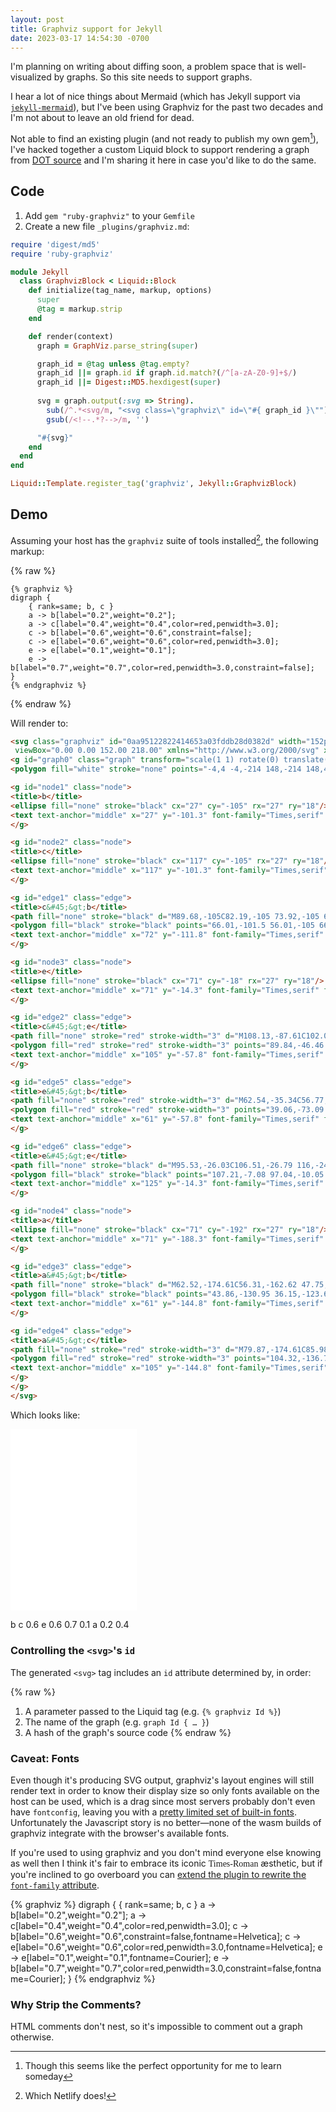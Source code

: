 ```yaml
---
layout: post
title: Graphviz support for Jekyll
date: 2023-03-17 14:54:30 -0700
---
```


I'm planning on writing about diffing soon, a problem space that is well-visualized by graphs. So this site needs to support graphs.

I hear a lot of nice things about Mermaid (which has Jekyll support via [`jekyll-mermaid`](https://rubygems.org/gems/jekyll-mermaid/versions/1.0.0)), but I've been using Graphviz for the past two decades and I'm not about to leave an old friend for dead.

Not able to find an existing plugin (and not ready to publish my own gem[^gem]), I've hacked together a custom Liquid block to support rendering a graph from [DOT source](https://graphviz.org/doc/info/lang.html) and I'm sharing it here in case you'd like to do the same.

## Code

1. Add `gem "ruby-graphviz"` to your `Gemfile`
2. Create a new file `_plugins/graphviz.md`:

``` ruby
require 'digest/md5'
require 'ruby-graphviz'

module Jekyll
  class GraphvizBlock < Liquid::Block
    def initialize(tag_name, markup, options)
      super
      @tag = markup.strip
    end

    def render(context)
      graph = GraphViz.parse_string(super)

      graph_id = @tag unless @tag.empty?
      graph_id ||= graph.id if graph.id.match?(/^[a-zA-Z0-9]+$/)
      graph_id ||= Digest::MD5.hexdigest(super)
      
      svg = graph.output(:svg => String).
        sub(/^.*<svg/m, "<svg class=\"graphviz\" id=\"#{ graph_id }\"").
        gsub(/<!--.*?-->/m, '')

      "#{svg}"
    end
  end
end

Liquid::Template.register_tag('graphviz', Jekyll::GraphvizBlock)
```

## Demo

Assuming your host has the `graphviz` suite of tools installed[^netlify], the following markup:

{% raw %}
<div class="highlight"><pre class="highlight"><code><span class="p">{%</span><span class="w"> </span><span class="nt">graphviz</span><span class="w"> </span><span class="p">%}</span>
<span class="k">digraph</span> <span class="p">{</span>
    <span class="p">{</span> <span class="n">rank</span><span class="p">=</span><span class="nv">same</span><span class="p">;</span> <span class="nv">b</span><span class="p">,</span> <span class="nv">c</span> <span class="p">}</span>
    <span class="nv">a</span> <span class="o">-&gt;</span> <span class="nv">b</span><span class="o">[</span><span class="n">label</span><span class="p">=</span><span class="s2">"0.2"</span><span class="p">,</span><span class="n">weight</span><span class="p">=</span><span class="s2">"0.2"</span><span class="o">]</span><span class="p">;</span>
    <span class="nv">a</span> <span class="o">-&gt;</span> <span class="nv">c</span><span class="o">[</span><span class="n">label</span><span class="p">=</span><span class="s2">"0.4"</span><span class="p">,</span><span class="n">weight</span><span class="p">=</span><span class="s2">"0.4"</span><span class="p">,</span><span class="n">color</span><span class="p">=</span><span class="nv">red</span><span class="p">,</span><span class="n">penwidth</span><span class="p">=</span><span class="mf">3.0</span><span class="o">]</span><span class="p">;</span>
    <span class="nv">c</span> <span class="o">-&gt;</span> <span class="nv">b</span><span class="o">[</span><span class="n">label</span><span class="p">=</span><span class="s2">"0.6"</span><span class="p">,</span><span class="n">weight</span><span class="p">=</span><span class="s2">"0.6"</span><span class="p">,</span><span class="n">constraint</span><span class="p">=</span><span class="nv">false</span><span class="o">]</span><span class="p">;</span>
    <span class="nv">c</span> <span class="o">-&gt;</span> <span class="nv">e</span><span class="o">[</span><span class="n">label</span><span class="p">=</span><span class="s2">"0.6"</span><span class="p">,</span><span class="n">weight</span><span class="p">=</span><span class="s2">"0.6"</span><span class="p">,</span><span class="n">color</span><span class="p">=</span><span class="nv">red</span><span class="p">,</span><span class="n">penwidth</span><span class="p">=</span><span class="mf">3.0</span><span class="o">]</span><span class="p">;</span>
    <span class="nv">e</span> <span class="o">-&gt;</span> <span class="nv">e</span><span class="o">[</span><span class="n">label</span><span class="p">=</span><span class="s2">"0.1"</span><span class="p">,</span><span class="n">weight</span><span class="p">=</span><span class="s2">"0.1"</span><span class="o">]</span><span class="p">;</span>
    <span class="nv">e</span> <span class="o">-&gt;</span> <span class="nv">b</span><span class="o">[</span><span class="n">label</span><span class="p">=</span><span class="s2">"0.7"</span><span class="p">,</span><span class="n">weight</span><span class="p">=</span><span class="s2">"0.7"</span><span class="p">,</span><span class="n">color</span><span class="p">=</span><span class="nv">red</span><span class="p">,</span><span class="n">penwidth</span><span class="p">=</span><span class="mf">3.0</span><span class="p">,</span><span class="n">constraint</span><span class="p">=</span><span class="nv">false</span><span class="o">]</span><span class="p">;</span>
<span class="p">}</span>
<span class="p">{%</span><span class="w"> </span><span class="nt">endgraphviz</span><span class="w"> </span><span class="p">%}</span>
</code></pre></div>
{% endraw %}

Will render to:

``` html
<svg class="graphviz" id="0aa95122822414653a03fddb28d0382d" width="152pt" height="218pt"
 viewBox="0.00 0.00 152.00 218.00" xmlns="http://www.w3.org/2000/svg" xmlns:xlink="http://www.w3.org/1999/xlink">
<g id="graph0" class="graph" transform="scale(1 1) rotate(0) translate(4 214)">
<polygon fill="white" stroke="none" points="-4,4 -4,-214 148,-214 148,4 -4,4"/>

<g id="node1" class="node">
<title>b</title>
<ellipse fill="none" stroke="black" cx="27" cy="-105" rx="27" ry="18"/>
<text text-anchor="middle" x="27" y="-101.3" font-family="Times,serif" font-size="14.00">b</text>
</g>

<g id="node2" class="node">
<title>c</title>
<ellipse fill="none" stroke="black" cx="117" cy="-105" rx="27" ry="18"/>
<text text-anchor="middle" x="117" y="-101.3" font-family="Times,serif" font-size="14.00">c</text>
</g>

<g id="edge1" class="edge">
<title>c&#45;&gt;b</title>
<path fill="none" stroke="black" d="M89.68,-105C82.19,-105 73.92,-105 65.91,-105"/>
<polygon fill="black" stroke="black" points="66.01,-101.5 56.01,-105 66.01,-108.5 66.01,-101.5"/>
<text text-anchor="middle" x="72" y="-111.8" font-family="Times,serif" font-size="14.00">0.6</text>
</g>

<g id="node3" class="node">
<title>e</title>
<ellipse fill="none" stroke="black" cx="71" cy="-18" rx="27" ry="18"/>
<text text-anchor="middle" x="71" y="-14.3" font-family="Times,serif" font-size="14.00">e</text>
</g>

<g id="edge2" class="edge">
<title>c&#45;&gt;e</title>
<path fill="none" stroke="red" stroke-width="3" d="M108.13,-87.61C102.02,-76.32 93.74,-61.02 86.55,-47.73"/>
<polygon fill="red" stroke="red" stroke-width="3" points="89.84,-46.46 82,-39.33 83.68,-49.79 89.84,-46.46"/>
<text text-anchor="middle" x="105" y="-57.8" font-family="Times,serif" font-size="14.00">0.6</text>
</g>

<g id="edge5" class="edge">
<title>e&#45;&gt;b</title>
<path fill="none" stroke="red" stroke-width="3" d="M62.54,-35.34C56.77,-46.5 48.95,-61.6 42.12,-74.79"/>
<polygon fill="red" stroke="red" stroke-width="3" points="39.06,-73.09 37.57,-83.58 45.28,-76.31 39.06,-73.09"/>
<text text-anchor="middle" x="61" y="-57.8" font-family="Times,serif" font-size="14.00">0.7</text>
</g>

<g id="edge6" class="edge">
<title>e&#45;&gt;e</title>
<path fill="none" stroke="black" d="M95.53,-26.03C106.51,-26.79 116,-24.12 116,-18 116,-14.18 112.29,-11.7 106.83,-10.56"/>
<polygon fill="black" stroke="black" points="107.21,-7.08 97.04,-10.05 106.85,-14.07 107.21,-7.08"/>
<text text-anchor="middle" x="125" y="-14.3" font-family="Times,serif" font-size="14.00">0.1</text>
</g>

<g id="node4" class="node">
<title>a</title>
<ellipse fill="none" stroke="black" cx="71" cy="-192" rx="27" ry="18"/>
<text text-anchor="middle" x="71" y="-188.3" font-family="Times,serif" font-size="14.00">a</text>
</g>

<g id="edge3" class="edge">
<title>a&#45;&gt;b</title>
<path fill="none" stroke="black" d="M62.52,-174.61C56.31,-162.62 47.75,-146.09 40.6,-132.27"/>
<polygon fill="black" stroke="black" points="43.86,-130.95 36.15,-123.68 37.64,-134.17 43.86,-130.95"/>
<text text-anchor="middle" x="61" y="-144.8" font-family="Times,serif" font-size="14.00">0.2</text>
</g>

<g id="edge4" class="edge">
<title>a&#45;&gt;c</title>
<path fill="none" stroke="red" stroke-width="3" d="M79.87,-174.61C85.98,-163.32 94.26,-148.02 101.45,-134.73"/>
<polygon fill="red" stroke="red" stroke-width="3" points="104.32,-136.79 106,-126.33 98.16,-133.46 104.32,-136.79"/>
<text text-anchor="middle" x="105" y="-144.8" font-family="Times,serif" font-size="14.00">0.4</text>
</g>
</g>
</svg>
```

Which looks like:

<svg class="graphviz" id="0aa95122822414653a03fddb28d0382d" width="152pt" height="218pt"
 viewBox="0.00 0.00 152.00 218.00" xmlns="http://www.w3.org/2000/svg" xmlns:xlink="http://www.w3.org/1999/xlink">
<g id="graph0" class="graph" transform="scale(1 1) rotate(0) translate(4 214)">
<polygon fill="white" stroke="none" points="-4,4 -4,-214 148,-214 148,4 -4,4"/>
<g id="node1" class="node">
<title>b</title>
<ellipse fill="none" stroke="black" cx="27" cy="-105" rx="27" ry="18"/>
<text text-anchor="middle" x="27" y="-101.3" font-family="Times,serif" font-size="14.00">b</text>
</g>
<g id="node2" class="node">
<title>c</title>
<ellipse fill="none" stroke="black" cx="117" cy="-105" rx="27" ry="18"/>
<text text-anchor="middle" x="117" y="-101.3" font-family="Times,serif" font-size="14.00">c</text>
</g>
<g id="edge1" class="edge">
<title>c&#45;&gt;b</title>
<path fill="none" stroke="black" d="M89.68,-105C82.19,-105 73.92,-105 65.91,-105"/>
<polygon fill="black" stroke="black" points="66.01,-101.5 56.01,-105 66.01,-108.5 66.01,-101.5"/>
<text text-anchor="middle" x="72" y="-111.8" font-family="Times,serif" font-size="14.00">0.6</text>
</g>
<g id="node3" class="node">
<title>e</title>
<ellipse fill="none" stroke="black" cx="71" cy="-18" rx="27" ry="18"/>
<text text-anchor="middle" x="71" y="-14.3" font-family="Times,serif" font-size="14.00">e</text>
</g>
<g id="edge2" class="edge">
<title>c&#45;&gt;e</title>
<path fill="none" stroke="red" stroke-width="3" d="M108.13,-87.61C102.02,-76.32 93.74,-61.02 86.55,-47.73"/>
<polygon fill="red" stroke="red" stroke-width="3" points="89.84,-46.46 82,-39.33 83.68,-49.79 89.84,-46.46"/>
<text text-anchor="middle" x="105" y="-57.8" font-family="Times,serif" font-size="14.00">0.6</text>
</g>
<g id="edge5" class="edge">
<title>e&#45;&gt;b</title>
<path fill="none" stroke="red" stroke-width="3" d="M62.54,-35.34C56.77,-46.5 48.95,-61.6 42.12,-74.79"/>
<polygon fill="red" stroke="red" stroke-width="3" points="39.06,-73.09 37.57,-83.58 45.28,-76.31 39.06,-73.09"/>
<text text-anchor="middle" x="61" y="-57.8" font-family="Times,serif" font-size="14.00">0.7</text>
</g>
<g id="edge6" class="edge">
<title>e&#45;&gt;e</title>
<path fill="none" stroke="black" d="M95.53,-26.03C106.51,-26.79 116,-24.12 116,-18 116,-14.18 112.29,-11.7 106.83,-10.56"/>
<polygon fill="black" stroke="black" points="107.21,-7.08 97.04,-10.05 106.85,-14.07 107.21,-7.08"/>
<text text-anchor="middle" x="125" y="-14.3" font-family="Times,serif" font-size="14.00">0.1</text>
</g>
<g id="node4" class="node">
<title>a</title>
<ellipse fill="none" stroke="black" cx="71" cy="-192" rx="27" ry="18"/>
<text text-anchor="middle" x="71" y="-188.3" font-family="Times,serif" font-size="14.00">a</text>
</g>
<g id="edge3" class="edge">
<title>a&#45;&gt;b</title>
<path fill="none" stroke="black" d="M62.52,-174.61C56.31,-162.62 47.75,-146.09 40.6,-132.27"/>
<polygon fill="black" stroke="black" points="43.86,-130.95 36.15,-123.68 37.64,-134.17 43.86,-130.95"/>
<text text-anchor="middle" x="61" y="-144.8" font-family="Times,serif" font-size="14.00">0.2</text>
</g>
<g id="edge4" class="edge">
<title>a&#45;&gt;c</title>
<path fill="none" stroke="red" stroke-width="3" d="M79.87,-174.61C85.98,-163.32 94.26,-148.02 101.45,-134.73"/>
<polygon fill="red" stroke="red" stroke-width="3" points="104.32,-136.79 106,-126.33 98.16,-133.46 104.32,-136.79"/>
<text text-anchor="middle" x="105" y="-144.8" font-family="Times,serif" font-size="14.00">0.4</text>
</g>
</g>
</svg>

### Controlling the `<svg>`'s `id`

The generated `<svg>` tag includes an `id` attribute determined by, in order:

{% raw %}
1. A parameter passed to the Liquid tag (e.g. `{% graphviz Id %}`)
2. The name of the graph (e.g. `graph Id { … }`)
3. A hash of the graph's source code
{% endraw %}

[^netlify]: Which Netlify does!
[^gem]: Though this seems like the perfect opportunity for me to learn someday

### Caveat: Fonts

Even though it's producing SVG output, graphviz's layout engines will still render text in order to know their display size so only fonts available on the host can be used, which is a drag since most servers probably don't even have `fontconfig`, leaving you with a [pretty limited set of built-in fonts](https://graphviz.org/faq/font/#default-fonts-and-postscript-fonts). Unfortunately the Javascript story is no better—none of the wasm builds of graphviz integrate with the browser's available fonts.

If you're used to using graphviz and you don't mind everyone else knowing as well then I think it's fair to embrace its iconic <span style="font-family: Times, serif;">Times-Roman</span> æsthetic, but if you're inclined to go overboard you can [extend the plugin to rewrite the `font-family` attribute](https://github.com/numist/numi.st/commit/a55de95e0cea5c688a8a67be182f15fd75218bdb).

{% graphviz %}
digraph {
    { rank=same; b, c }
    a -> b[label="0.2",weight="0.2"];
    a -> c[label="0.4",weight="0.4",color=red,penwidth=3.0];
    c -> b[label="0.6",weight="0.6",constraint=false,fontname=Helvetica];
    c -> e[label="0.6",weight="0.6",color=red,penwidth=3.0,fontname=Helvetica];
    e -> e[label="0.1",weight="0.1",fontname=Courier];
    e -> b[label="0.7",weight="0.7",color=red,penwidth=3.0,constraint=false,fontname=Courier];
}
{% endgraphviz %}

### Why Strip the Comments?

HTML comments don't nest, so it's impossible to comment out a graph otherwise.
